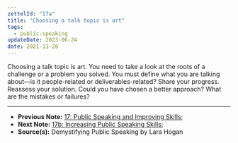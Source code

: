 ```yaml
---
zettelId: "17a"
title: "Choosing a talk topic is art"
tags:
  - public-speaking
updateDate: 2023-06-24
date: 2021-11-28
---
```


Choosing a talk topic is art. You need to take a look at the roots of a challenge or a problem you solved. You must define what you are talking about—is it people-related or deliverables-related? Share your progress. Reassess your solution. Could you have chosen a better approach? What are the mistakes or failures?

---

- **Previous Note:** [17: Public Speaking and Improving Skills](/notes/17/);
- **Next Note:** [17b: Increasing Public Speaking Skills](/notes/17b/);
- **Source(s):** Demystifying Public Speaking by Lara Hogan
